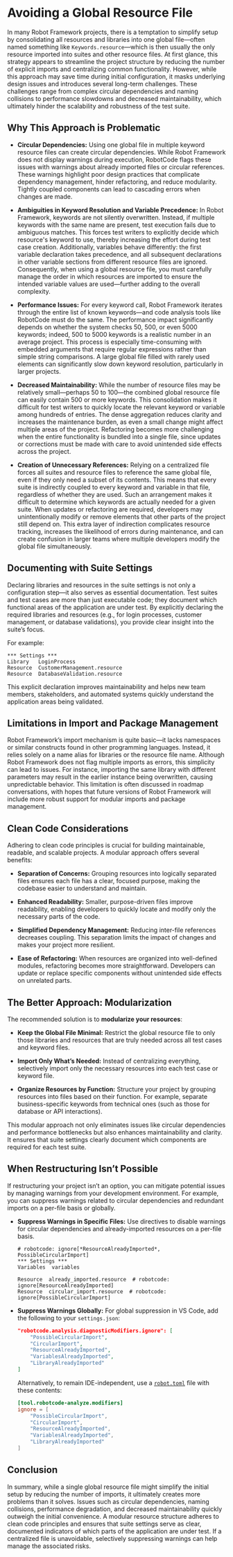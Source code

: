 # Avoiding a Global Resource File

In many Robot Framework projects, there is a temptation to simplify setup by consolidating all resources and libraries into one global file—often named something like `Keywords.resource`—which is then usually the only resource imported into suites and other resource files. At first glance, this strategy appears to streamline the project structure by reducing the number of explicit imports and centralizing common functionality. However, while this approach may save time during initial configuration, it masks underlying design issues and introduces several long-term challenges. These challenges range from complex circular dependencies and naming collisions to performance slowdowns and decreased maintainability, which ultimately hinder the scalability and robustness of the test suite.

## Why This Approach is Problematic

- **Circular Dependencies:**
  Using one global file in multiple keyword resource files can create circular dependencies. While Robot Framework does not display warnings during execution, RobotCode flags these issues with warnings about already imported files or circular references. These warnings highlight poor design practices that complicate dependency management, hinder refactoring, and reduce modularity. Tightly coupled components can lead to cascading errors when changes are made.

- **Ambiguities in Keyword Resolution and Variable Precedence:**
  In Robot Framework, keywords are not silently overwritten. Instead, if multiple keywords with the same name are present, test execution fails due to ambiguous matches. This forces test writers to explicitly decide which resource's keyword to use, thereby increasing the effort during test case creation. Additionally, variables behave differently: the first variable declaration takes precedence, and all subsequent declarations in other variable sections from different resource files are ignored. Consequently, when using a global resource file, you must carefully manage the order in which resources are imported to ensure the intended variable values are used—further adding to the overall complexity.

- **Performance Issues:**
  For every keyword call, Robot Framework iterates through the entire list of known keywords—and code analysis tools like RobotCode must do the same. The performance impact significantly depends on whether the system checks 50, 500, or even 5000 keywords; indeed, 500 to 5000 keywords is a realistic number in an average project. This process is especially time-consuming with embedded arguments that require regular expressions rather than simple string comparisons. A large global file filled with rarely used elements can significantly slow down keyword resolution, particularly in larger projects.

- **Decreased Maintainability:**
  While the number of resource files may be relatively small—perhaps 50 to 100—the combined global resource file can easily contain 500 or more keywords. This consolidation makes it difficult for test writers to quickly locate the relevant keyword or variable among hundreds of entries. The dense aggregation reduces clarity and increases the maintenance burden, as even a small change might affect multiple areas of the project. Refactoring becomes more challenging when the entire functionality is bundled into a single file, since updates or corrections must be made with care to avoid unintended side effects across the project.

- **Creation of Unnecessary References:**
  Relying on a centralized file forces all suites and resource files to reference the same global file, even if they only need a subset of its contents. This means that every suite is indirectly coupled to every keyword and variable in that file, regardless of whether they are used. Such an arrangement makes it difficult to determine which keywords are actually needed for a given suite. When updates or refactoring are required, developers may unintentionally modify or remove elements that other parts of the project still depend on. This extra layer of indirection complicates resource tracking, increases the likelihood of errors during maintenance, and can create confusion in larger teams where multiple developers modify the global file simultaneously.

## Documenting with Suite Settings

Declaring libraries and resources in the suite settings is not only a configuration step—it also serves as essential documentation. Test suites and test cases are more than just executable code; they document which functional areas of the application are under test. By explicitly declaring the required libraries and resources (e.g., for login processes, customer management, or database validations), you provide clear insight into the suite’s focus.

For example:

```robot
*** Settings ***
Library   LoginProcess
Resource  CustomerManagement.resource
Resource  DatabaseValidation.resource
```

This explicit declaration improves maintainability and helps new team members, stakeholders, and automated systems quickly understand the application areas being validated.

## Limitations in Import and Package Management

Robot Framework’s import mechanism is quite basic—it lacks namespaces or similar constructs found in other programming languages. Instead, it relies solely on a name alias for libraries or the resource file name. Although Robot Framework does not flag multiple imports as errors, this simplicity can lead to issues. For instance, importing the same library with different parameters may result in the earlier instance being overwritten, causing unpredictable behavior. This limitation is often discussed in roadmap conversations, with hopes that future versions of Robot Framework will include more robust support for modular imports and package management.

## Clean Code Considerations

Adhering to clean code principles is crucial for building maintainable, readable, and scalable projects. A modular approach offers several benefits:

- **Separation of Concerns:**
  Grouping resources into logically separated files ensures each file has a clear, focused purpose, making the codebase easier to understand and maintain.

- **Enhanced Readability:**
  Smaller, purpose-driven files improve readability, enabling developers to quickly locate and modify only the necessary parts of the code.

- **Simplified Dependency Management:**
  Reducing inter-file references decreases coupling. This separation limits the impact of changes and makes your project more resilient.

- **Ease of Refactoring:**
  When resources are organized into well-defined modules, refactoring becomes more straightforward. Developers can update or replace specific components without unintended side effects on unrelated parts.

## The Better Approach: Modularization

The recommended solution is to **modularize your resources**:

- **Keep the Global File Minimal:**
  Restrict the global resource file to only those libraries and resources that are truly needed across all test cases and keyword files.

- **Import Only What’s Needed:**
  Instead of centralizing everything, selectively import only the necessary resources into each test case or keyword file.

- **Organize Resources by Function:**
  Structure your project by grouping resources into files based on their function. For example, separate business-specific keywords from technical ones (such as those for database or API interactions).

This modular approach not only eliminates issues like circular dependencies and performance bottlenecks but also enhances maintainability and clarity. It ensures that suite settings clearly document which components are required for each test suite.

## When Restructuring Isn’t Possible

If restructuring your project isn’t an option, you can mitigate potential issues by managing warnings from your development environment. For example, you can suppress warnings related to circular dependencies and redundant imports on a per-file basis or globally.

- **Suppress Warnings in Specific Files:**
  Use directives to disable warnings for circular dependencies and already-imported resources on a per-file basis.

  ```robot
  # robotcode: ignore[*ResourceAlreadyImported*, PossibleCircularImport]
  *** Settings ***
  Variables  variables

  Resource  already_imported.resource  # robotcode: ignore[ResourceAlreadyImported]
  Resource  circular_import.resource  # robotcode: ignore[PossibleCircularImport]
  ```

- **Suppress Warnings Globally:**
  For global suppression in VS Code, add the following to your `settings.json`:

  ```json
  "robotcode.analysis.diagnosticModifiers.ignore": [
      "PossibleCircularImport",
      "CircularImport",
      "ResourceAlreadyImported",
      "VariablesAlreadyImported",
      "LibraryAlreadyImported"
  ]
  ```

  Alternatively, to remain IDE-independent, use a [`robot.toml`](/03_reference/config) file with these contents:

  ```toml
  [tool.robotcode-analyze.modifiers]
  ignore = [
      "PossibleCircularImport",
      "CircularImport",
      "ResourceAlreadyImported",
      "VariablesAlreadyImported",
      "LibraryAlreadyImported"
  ]
  ```

## Conclusion

In summary, while a single global resource file might simplify the initial setup by reducing the number of imports, it ultimately creates more problems than it solves. Issues such as circular dependencies, naming collisions, performance degradation, and decreased maintainability quickly outweigh the initial convenience. A modular resource structure adheres to clean code principles and ensures that suite settings serve as clear, documented indicators of which parts of the application are under test. If a centralized file is unavoidable, selectively suppressing warnings can help manage the associated risks.

